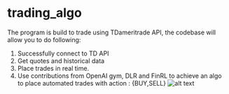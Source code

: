# trading_algo

The program is build to trade using TDameritrade API, the codebase will allow you to do following:
1) Successfully connect to TD API
2) Get quotes and historical data
3) Place trades in real time.
4) Use contributions from OpenAI gym, DLR and FinRL to achieve an algo to place automated trades
    with action : {BUY,SELL}
    ![alt text](https://github.com/arjunsinghyadav2/trading_algo/blob/main/images/output.jpg?raw=true)
